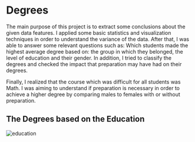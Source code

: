 # Degrees
The main purpose of this project is to extract some conclusions about the given data features. I applied some basic statistics and visualization techniques in order to understand the variance of the data. After that, I was able to answer some relevant questions such as: Which students made the highest average degree based on: the group in which they belonged, the level of education and their gender. In addition, I tried to classify the degrees and checked the impact that preparation may have had on their degrees.

Finally, I realized that the course which was difficult for all students was Math.  I was aiming to understand if preparation is necessary in order to achieve a higher degree by comparing males to females with or without preparation.

## The Degrees based on the Education

![education](https://user-images.githubusercontent.com/66875726/90022026-aa745580-dcba-11ea-81de-20f30e383617.png)

